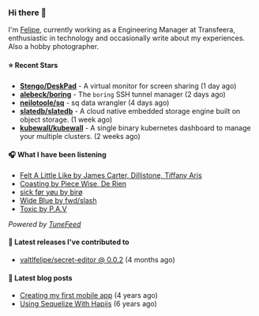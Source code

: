 ### Hi there 👋

I'm [Felipe](https://felipevm.com), currently working as a Engineering Manager at Transfeera, enthusiastic in technology and occasionally write about my experiences. Also a hobby photographer.

#### ⭐ Recent Stars
- **[Stengo/DeskPad](https://github.com/Stengo/DeskPad)** - A virtual monitor for screen sharing (1 day ago)
- **[alebeck/boring](https://github.com/alebeck/boring)** - The `boring`  SSH tunnel manager (2 days ago)
- **[neilotoole/sq](https://github.com/neilotoole/sq)** - sq data wrangler (4 days ago)
- **[slatedb/slatedb](https://github.com/slatedb/slatedb)** - A cloud native embedded storage engine built on object storage. (1 week ago)
- **[kubewall/kubewall](https://github.com/kubewall/kubewall)** - A single binary kubernetes dashboard to manage your multiple clusters. (2 weeks ago)

#### 🎧 What I have been listening
- [Felt A Little Like by James Carter, Dillistone, Tiffany Aris](https://open.spotify.com/track/59UH0rSIE50SCvvj2FNGKv)
- [Coasting by Piece Wise, De Rien](https://open.spotify.com/track/35zduYKb7Eh7ynK7RyKVix)
- [sick før yøu by birø](https://open.spotify.com/track/0DvQ7omIO7Ep8DtoOtNEhZ)
- [Wide Blue by fwd/slash](https://open.spotify.com/track/1bzlLF1VeiXV51XWz8APpR)
- [Toxic by P.A.V](https://open.spotify.com/track/0XvG3GtY8xFrddcYVgHC8C)

_Powered by [TuneFeed](https://tunefeed.app?ref=valtlfelipe-gh-profile)_ 

#### 🚀 Latest releases I've contributed to


- [valtlfelipe/secret-editor @ 0.0.2](https://github.com/valtlfelipe/secret-editor/releases/tag/0.0.2) (4 months ago)

#### 📄 Latest blog posts
- [Creating my first mobile app](https://felipevm.com/posts/creating-my-first-mobile-app/) (4 years ago)
- [Using Sequelize With Hapijs](https://felipevm.com/posts/using-sequelize-with-hapijs/) (6 years ago)
